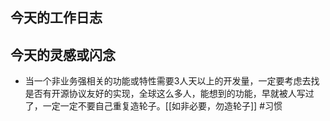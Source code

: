## 今天的工作日志

## 今天的灵感或闪念
- 当一个非业务强相关的功能或特性需要3人天以上的开发量，一定要考虑去找是否有开源协议友好的实现，全球这么多人，能想到的功能，早就被人写过了，一定一定不要自己重复造轮子。[[如非必要，勿造轮子]] #习惯
